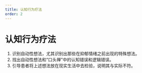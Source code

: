 ```yaml
---
title: 认知行为疗法
order: 2
---
```



# 认知行为疗法
1. 识别自动性想法，尤其识别出那些在抑郁情绪之前出现的特殊想法。
2. 找出自动性想法和“口头禅”中的认知错误和逻辑错误。
3. 引导患者将上述想法放在现实生活中去检验，说明其与实际不符。